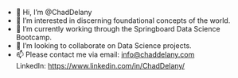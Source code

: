 - 👋 Hi, I’m @ChadDelany
- 👀 I’m interested in discerning foundational concepts of the world.
- 🌱 I’m currently working through the Springboard Data Science Bootcamp.
- 💞️ I’m looking to collaborate on Data Science projects.
- 📫 Please contact me via email: info@chaddelany.com <br>
      LinkedIn: https://www.linkedin.com/in/ChadDelany/

<!---
ChadDelany/ChadDelany is a ✨ special ✨ repository because its `README.md` (this file) appears on your GitHub profile.
You can click the Preview link to take a look at your changes.
--->
